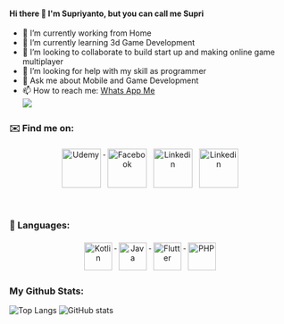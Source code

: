 #### Hi there 👋 I'm Supriyanto, but you can call me Supri

<!--
**Supriyanto6543/Supriyanto6543** is a ✨ _special_ ✨ repository because its `README.md` (this file) appears on your GitHub profile. -->

<!-- Here are some ideas to get you started: -->

- 🔭 I’m currently working from Home
- 🌱 I’m currently learning 3d Game Development
- 👯 I’m looking to collaborate to build start up and making online game multiplayer
- 🤔 I’m looking for help with my skill as programmer
- 💬 Ask me about Mobile and Game Development
- 📫 How to reach me: <a href="http://wa.me/+6285695525342">Whats App Me</a><br />
![](https://visitor-badge.laobi.icu/badge?page_id=Supriyanto6543.Supriyanto6543)
<!--
- 😄 Pronouns: ...
- ⚡ Fun fact: ... 
-->

### ✉️ Find me on:


<p align="center">
 <a href="https://www.udemy.com/user/84d70a98-e092-4a28-ab25-7d3bd5ecced4/?src=sac&kw=supriyanto" target="_blank"> <img src="https://user-images.githubusercontent.com/33416633/115433385-b513c100-a231-11eb-8bf3-8035320ed303.png" alt="Udemy" height="70" style="vertical-align:top; margin:4px"> </a>
 <a href="https://www.youtube.com/channel/UCizUJOglH-20rxYPP_FCwCA" target="_blank" rel="noopener noreferrer"> <img src="https://user-images.githubusercontent.com/33416633/115433910-4420d900-a232-11eb-8e5b-18a5bf1e163b.png" alt="Facebook" height="70" style="vertical-align:top; margin:4px"></a>
 <a href="http://www.linkedin.com/in/supri-yanto-6569a011a/"> <img src="https://user-images.githubusercontent.com/33416633/115434122-864a1a80-a232-11eb-9e99-56b7513ac3c2.png" alt="Linkedin" height="70" style="vertical-align:top; margin:4px"></a>
 <a href="mailto:supriyanto6543@gmail.com"> <img src="https://user-images.githubusercontent.com/33416633/115434591-125c4200-a233-11eb-85af-5ce6c46fe7b1.png" alt="Linkedin" height="70" style="vertical-align:top; margin:4px"></a>
</p>

<br />

### 🧰 Languages:
<p align="center">
<a href="https://www.udemy.com/course/kotlin-dari-nol-sampai-mahir-membuat-aplikasi-e-commerce/" target="_blank"> <img src="https://user-images.githubusercontent.com/33416633/115434912-741cac00-a233-11eb-9afe-5549cb531071.png" alt="Kotlin" height="50" style="vertical-align:top; margin:4px"> </a>
<a href="https://www.udemy.com/course/kursus-lengkap-java-dan-android-studio-build-9-apps/" target="_blank"> <img src="https://user-images.githubusercontent.com/33416633/115435393-fb6a1f80-a233-11eb-86aa-9d46f1bc091e.png" alt="Java" height="50" style="vertical-align:top; margin:4px"> </a>
 <a href="#" target="_blank"> <img src="https://user-images.githubusercontent.com/33416633/115435593-3409f900-a234-11eb-97aa-5e58c4770765.png" alt="Flutter" height="50" style="vertical-align:top; margin:4px"> </a>
 <a href="#" target="_blank"> <img src="https://user-images.githubusercontent.com/33416633/115435760-64519780-a234-11eb-8530-6131b11b0e0f.png" alt="PHP" height="50" style="vertical-align:top; margin:4px"> </a>
</p>

### My Github Stats: 
![Top Langs](https://github-readme-stats.vercel.app/api/top-langs/?username=Supriyanto6543&theme=tokyonight) ![GitHub stats](https://github-readme-stats.vercel.app/api?username=Supriyanto6543&show_icons=true&theme=tokyonight)

